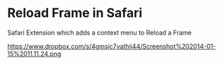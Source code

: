 Reload Frame in Safari
===========================

Safari Extension which adds a context menu to Reload a Frame

https://www.dropbox.com/s/4gmsjc7vathij44/Screenshot%202014-01-15%2011.11.24.png
